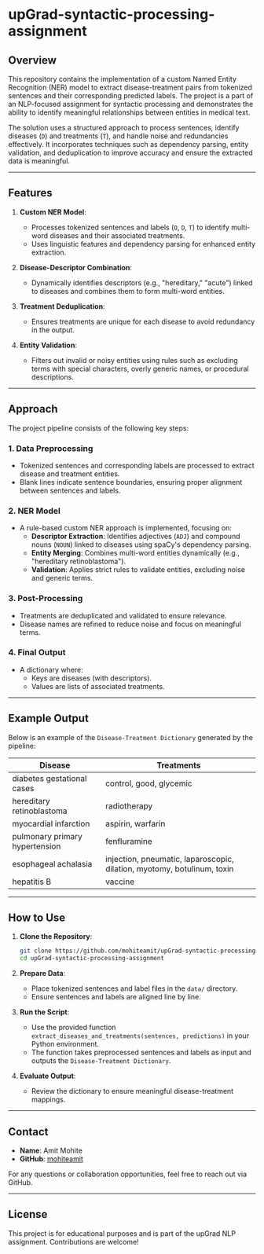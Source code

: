 # upGrad-syntactic-processing-assignment

## Overview
This repository contains the implementation of a custom Named Entity Recognition (NER) model to extract disease-treatment pairs from tokenized sentences and their corresponding predicted labels. The project is a part of an NLP-focused assignment for syntactic processing and demonstrates the ability to identify meaningful relationships between entities in medical text.

The solution uses a structured approach to process sentences, identify diseases (`D`) and treatments (`T`), and handle noise and redundancies effectively. It incorporates techniques such as dependency parsing, entity validation, and deduplication to improve accuracy and ensure the extracted data is meaningful.

---

## Features
1. **Custom NER Model**:
   - Processes tokenized sentences and labels (`O`, `D`, `T`) to identify multi-word diseases and their associated treatments.
   - Uses linguistic features and dependency parsing for enhanced entity extraction.

2. **Disease-Descriptor Combination**:
   - Dynamically identifies descriptors (e.g., "hereditary," "acute") linked to diseases and combines them to form multi-word entities.

3. **Treatment Deduplication**:
   - Ensures treatments are unique for each disease to avoid redundancy in the output.

4. **Entity Validation**:
   - Filters out invalid or noisy entities using rules such as excluding terms with special characters, overly generic names, or procedural descriptions.

---

## Approach
The project pipeline consists of the following key steps:

### 1. **Data Preprocessing**
- Tokenized sentences and corresponding labels are processed to extract disease and treatment entities.
- Blank lines indicate sentence boundaries, ensuring proper alignment between sentences and labels.

### 2. **NER Model**
- A rule-based custom NER approach is implemented, focusing on:
  - **Descriptor Extraction**: Identifies adjectives (`ADJ`) and compound nouns (`NOUN`) linked to diseases using spaCy's dependency parsing.
  - **Entity Merging**: Combines multi-word entities dynamically (e.g., "hereditary retinoblastoma").
  - **Validation**: Applies strict rules to validate entities, excluding noise and generic terms.

### 3. **Post-Processing**
- Treatments are deduplicated and validated to ensure relevance.
- Disease names are refined to reduce noise and focus on meaningful terms.

### 4. **Final Output**
- A dictionary where:
  - Keys are diseases (with descriptors).
  - Values are lists of associated treatments.

---

## Example Output
Below is an example of the `Disease-Treatment Dictionary` generated by the pipeline:

| Disease                                   | Treatments                                                              |
|-------------------------------------------|-------------------------------------------------------------------------|
| diabetes gestational cases                | control, good, glycemic                                                 |
| hereditary retinoblastoma                 | radiotherapy                                                            |
| myocardial infarction                     | aspirin, warfarin                                                       |
| pulmonary primary hypertension            | fenfluramine                                                            |
| esophageal achalasia                      | injection, pneumatic, laparoscopic, dilation, myotomy, botulinum, toxin |
| hepatitis B                               | vaccine                                                                 |

---

## How to Use
1. **Clone the Repository**:
   ```bash
   git clone https://github.com/mohiteamit/upGrad-syntactic-processing-assignment.git
   cd upGrad-syntactic-processing-assignment
   ```

2. **Prepare Data**:
   - Place tokenized sentences and label files in the `data/` directory.
   - Ensure sentences and labels are aligned line by line.

3. **Run the Script**:
   - Use the provided function `extract_diseases_and_treatments(sentences, predictions)` in your Python environment.
   - The function takes preprocessed sentences and labels as input and outputs the `Disease-Treatment Dictionary`.

4. **Evaluate Output**:
   - Review the dictionary to ensure meaningful disease-treatment mappings.

---

## Contact
- **Name**: Amit Mohite
- **GitHub**: [mohiteamit](https://github.com/mohiteamit)

For any questions or collaboration opportunities, feel free to reach out via GitHub.

---

## License
This project is for educational purposes and is part of the upGrad NLP assignment. Contributions are welcome!
